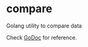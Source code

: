 # compare
Golang utility to compare data

Check <a href="https://godoc.org/github.com/markysand/compare">GoDoc</a> for reference.
